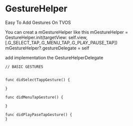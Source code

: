 # GestureHelper
Easy To Add Gestures On TVOS

You can creat a mGestureHelper like this 
mGestureHelper = GestureHelper.init(targetView: self.view, [.G_SELECT_TAP,.G_MENU_TAP,.G_PLAY_PAUSE_TAP])
mGestureHelper?.gestureDelegate = self

add implementation the GestureHelperDelegate 

    // BASIC GESTURES
    
    
    func didSelectTappGesture() {
    
    }
    
    func didMenuTapGesture() {
       
    }
    
    func didPlayPaseTapGesture() {
    }

